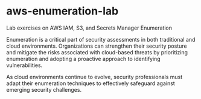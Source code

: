 # aws-enumeration-lab
Lab exercises on AWS IAM, S3, and Secrets Manager Enumeration

Enumeration is a critical part of security assessments in both traditional and cloud environments. Organizations can strengthen their security posture and mitigate the risks associated with cloud-based threats by prioritizing enumeration and adopting a proactive approach to identifying vulnerabilities. 

As cloud environments continue to evolve, security professionals must adapt their enumeration techniques to effectively safeguard against emerging security challenges.
